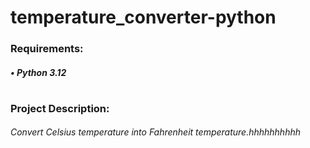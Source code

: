 # temperature_converter-python

### Requirements:
##### • Python 3.12
#
### Project Description:
###### Convert Celsius temperature into Fahrenheit temperature.hhhhhhhhhh
